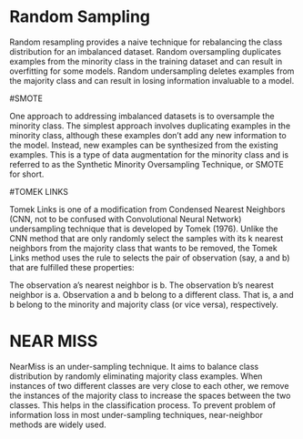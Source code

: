 # Random Sampling

Random resampling provides a naive technique for rebalancing the class distribution for an imbalanced dataset.
Random oversampling duplicates examples from the minority class in the training dataset and can result in overfitting for some models.
Random undersampling deletes examples from the majority class and can result in losing information invaluable to a model.

#SMOTE

One approach to addressing imbalanced datasets is to oversample the minority class. The simplest approach involves duplicating examples in the minority class, although these examples don’t add any new information to the model. Instead, new examples can be synthesized from the existing examples. This is a type of data augmentation for the minority class and is referred to as the Synthetic Minority Oversampling Technique, or SMOTE for short.

#TOMEK LINKS

Tomek Links is one of a modification from Condensed Nearest Neighbors (CNN, not to be confused with Convolutional Neural Network) undersampling technique that is developed by Tomek (1976). Unlike the CNN method that are only randomly select the samples with its k nearest neighbors from the majority class that wants to be removed, the Tomek Links method uses the rule to selects the pair of observation (say, a and b) that are fulfilled these properties:

The observation a’s nearest neighbor is b.
The observation b’s nearest neighbor is a.
Observation a and b belong to a different class. That is, a and b belong to the minority and majority class (or vice versa), respectively.

# NEAR MISS

NearMiss is an under-sampling technique. It aims to balance class distribution by randomly eliminating majority class examples. When instances of two different classes are very close to each other, we remove the instances of the majority class to increase the spaces between the two classes. This helps in the classification process.
To prevent problem of information loss in most under-sampling techniques, near-neighbor methods are widely used.

